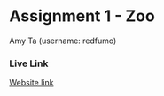 # Assignment 1 - Zoo

Amy Ta (username: redfumo)

### Live Link
[Website link](https://redfumo.github.io/cs39548-assignment-1/)

